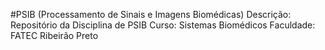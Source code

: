 #PSIB (Processamento de Sinais e Imagens Biomédicas)
Descrição: Repositório da Disciplina de PSIB
Curso: Sistemas Biomédicos
Faculdade: FATEC Ribeirão Preto
